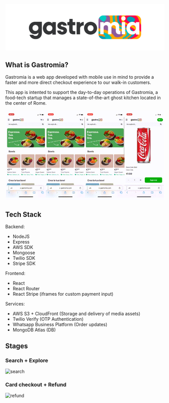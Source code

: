 ![logo](gastromia_logo.png)

## What is Gastromia?

Gastromia is a web app developed with mobile use in mind to provide a faster and more direct checkout experience to our walk-in customers. 

This app is intented to support the day-to-day operations of Gastromia, a food-tech startup that manages a state-of-the-art ghost kitchen located in the center of Rome.

![preview](preview.gif)

## Tech Stack

Backend:

- NodeJS
- Express
- AWS SDK
- Mongoose
- Twilio SDK
- Stripe SDK

Frontend:

- React
- React Router
- React Stripe (iframes for custom payment input)

Services:

- AWS S3 + CloudFront (Storage and delivery of media assets)
- Twilio Verify (OTP Authentication)
- Whatsapp Business Platform (Order updates)
- MongoDB Atlas (DB)

## Stages

### Search + Explore
![search](search.gif)

### Card checkout + Refund
![refund](refund.gif)
